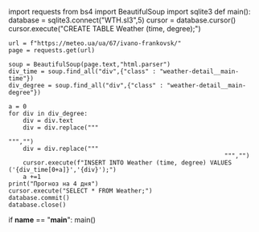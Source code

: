 import requests
from bs4 import BeautifulSoup
import sqlite3
def main():
    database = sqlite3.connect("WTH.sl3",5)
    cursor = database.cursor()
    cursor.execute("CREATE TABLE Weather (time, degree);")

    url = f"https://meteo.ua/ua/67/ivano-frankovsk/"
    page = requests.get(url)

    soup = BeautifulSoup(page.text,"html.parser")
    div_time = soup.find_all("div",{"class" : "weather-detail__main-time"})
    div_degree = soup.find_all("div",{"class" : "weather-detail__main-degree"})

    a = 0
    for div in div_degree:
        div = div.text
        div = div.replace("""
                                                                    ""","")
        div = div.replace("""
                                                                ""","")
        cursor.execute(f"INSERT INTO Weather (time, degree) VALUES ('{div_time[0+a]}','{div}');")
        a +=1
    print("Прогноз на 4 дня")
    cursor.execute("SELECT * FROM Weather;")
    database.commit()
    database.close()
if __name__ == "__main__":
    main()
